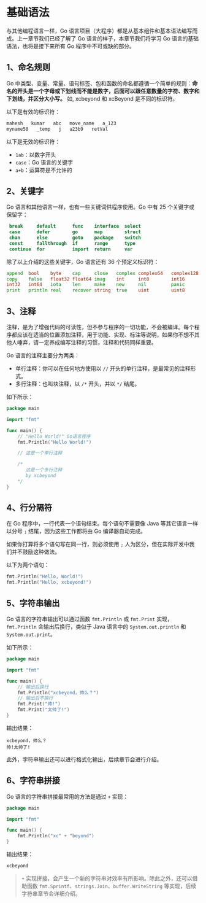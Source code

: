 # 基础语法

与其他编程语言一样，Go 语言项目（大程序）都是从基本组件和基本语法编写而成。上一章节我们已经了解了 Go 语言的样子，本章节我们将学习 Go 语言的基础语法，也将是接下来所有 Go 程序中不可或缺的部分。

## 1、命名规则

Go 中类型、变量、常量、语句标签、包和函数的命名都遵循一个简单的规则：**命名的开头是一个字母或下划线而不能是数字，后面可以跟任意数量的字符、数字和下划线，并区分大小写。** 如, xcbeyond 和 xcBeyond 是不同的标识符。

以下是有效的标识符：

```go
mahesh   kumar   abc   move_name   a_123
myname50   _temp   j   a23b9   retVal
```

以下是无效的标识符：

- `1ab`：以数字开头
- `case`：Go 语言的关键字
- `a+b`：运算符是不允许的

## 2、关键字

Go 语言和其他语言一样，也有一些关键词供程序使用。Go 中有 25 个关键字或保留字：

```go
 break     default      func    interface  select
 case      defer        go      map        struct
 chan      else         goto    package    switch
 const     fallthrough  if      range      type
 continue  for          import  return     var
```

除了以上介绍的这些关键字，Go 语言还有 36 个预定义标识符：

```go
append	bool	byte	cap	    close	complex	complex64	complex128	uint16
copy	false	float32	float64	imag	int	    int8	    int16	    uint32
int32	int64	iota	len	    make	new	    nil	        panic	    uint64
print	println	real	recover	string	true	uint	    uint8	    uintptr
```

## 3、注释

注释，是为了增强代码的可读性，但不参与程序的一切功能，不会被编译。每个程序都应该在适当的位置添加注释，用于功能、实现、标注等说明，如果你不想不其他人唾弃，请一定养成编写注释的习惯，注释和代码同样重要。

Go 语言的注释主要分为两类：

* 单行注释：你可以在任何地方使用以 `//` 开头的单行注释，是最常见的注释形式。
* 多行注释：也叫块注释，以 `/*` 开头，并以 `*/` 结尾。

如下所示：

```go
package main

import "fmt"

func main() {
    // "Hello World!" Go语言程序
    fmt.Println("Hello World!")

    // 这是一个单行注释

    /*
       这是一个多行注释
       by xcbeyond
    */
}
```

## 4、行分隔符

在 Go 程序中，一行代表一个语句结束。每个语句不需要像 Java 等其它语言一样以分号 `;` 结尾，因为这些工作都将由 Go 编译器自动完成。

如果你打算将多个语句写在同一行，则必须使用 `;` 人为区分，但在实际开发中我们并不鼓励这种做法。

以下为两个语句：

```go
fmt.Println("Hello, World!")
fmt.Println("Hello, xcbeyond!")
```

## 5、字符串输出

Go 语言的字符串输出可以通过函数 `fmt.Println` 或 `fmt.Print` 实现，`fmt.Println` 会输出后换行，类似于 Java 语言中的 `System.out.println` 和 `System.out.print`。

如下所示：

```go
package main

import "fmt"

func main() {
	// 输出后换行
	fmt.Println("xcbeyond，帅么？")
	// 输出后不换行
	fmt.Print("帅!")
	fmt.Print("太帅了!")
}
```

输出结果：

```
xcbeyond，帅么？
帅!太帅了!
```

此外，字符串输出还可以进行格式化输出，后续章节会进行介绍。

## 6、字符串拼接

Go 语言的字符串拼接最常用的方法是通过 `+` 实现：

```go
package main

import "fmt"

func main() {
    fmt.Println("xc" + "beyond")
}
```

输出结果：

```sh
xcbeyond
```

> `+` 实现拼接，会产生一个新的字符串对效率有所影响。除此之外，还可以借助函数 `fmt.Sprintf`、`strings.Join`、`buffer.WriteString` 等实现，后续字符串章节会详细介绍。
